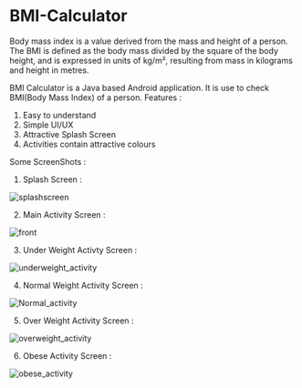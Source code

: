 # BMI-Calculator
Body mass index is a value derived from the mass and height of a person.
The BMI is defined as the body mass divided by the square of the body height, and is expressed in units of kg/m², resulting from mass in kilograms and height in metres.

BMI Calculator is a Java based Android application. It is use to check BMI(Body Mass Index) of a person.
Features :
1) Easy to understand
2) Simple UI/UX
3) Attractive Splash Screen
4) Activities contain attractive colours

Some ScreenShots :
1) Splash Screen :

![splashscreen](https://user-images.githubusercontent.com/55649428/140619815-2339ba31-114f-406f-aadb-322b7cbb461c.jpg)

2) Main Activity Screen :

![front](https://user-images.githubusercontent.com/55649428/140619847-8fc230ad-b2a8-4ef0-8ca5-13e7e4ce70f6.jpg)

3) Under Weight Activty Screen :

![underweight_activity](https://user-images.githubusercontent.com/55649428/140619860-68f5bb0a-cfb2-4792-bba7-99738127c809.jpg)

4) Normal Weight Activity Screen :

![Normal_activity](https://user-images.githubusercontent.com/55649428/140619886-4330c3db-80b5-4146-9568-e1713c156e2a.jpg)

5) Over Weight Activity Screen :

![overweight_activity](https://user-images.githubusercontent.com/55649428/140619909-c16fa492-69a4-4dce-b963-5c7fafd4f785.jpg)

6) Obese Activity Screen :

![obese_activity](https://user-images.githubusercontent.com/55649428/140619929-8f51016f-aa86-483f-aa2f-59e8785f8869.jpg)
